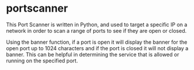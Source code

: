 # portscanner

This Port Scanner is written in Python, and used to target a specific IP on a network in order to scan a range of ports to see if they are open or closed.

Using the banner function, if a port is open it will display the banner for the open port up to 1024 characters and if the port is closed it will not display a banner. This can be helpful in determining the service that is allowed or running on the specified port.
